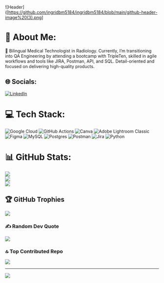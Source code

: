 ![Header]([https://github.com/ingridbm5184/ingridbm5184/blob/main/github-header-image%20(3).png]

# 💫 About Me:
🔭 Bilingual Medical Technologist in Radiology. Currently, I’m transitioning into QA Engineering by attending a bootcamp with TripleTen, skilled in agile workflows
and tools like JIRA, Postman, API, and SQL. Detail-oriented and focused on delivering high-quality products.


## 🌐 Socials:
[![LinkedIn](https://img.shields.io/badge/LinkedIn-%230077B5.svg?logo=linkedin&logoColor=white)](https://linkedin.com/in/https://www.linkedin.com/in/ingrid-bernal-2bb484341/) 

# 💻 Tech Stack:
![Google Cloud](https://img.shields.io/badge/GoogleCloud-%234285F4.svg?style=for-the-badge&logo=google-cloud&logoColor=white) ![GitHub Actions](https://img.shields.io/badge/github%20actions-%232671E5.svg?style=for-the-badge&logo=githubactions&logoColor=white) ![Canva](https://img.shields.io/badge/Canva-%2300C4CC.svg?style=for-the-badge&logo=Canva&logoColor=white) ![Adobe Lightroom Classic](https://img.shields.io/badge/Adobe%20Lightroom%20Classic-31A8FF.svg?style=for-the-badge&logo=Adobe%20Lightroom%20Classic&logoColor=white) ![Figma](https://img.shields.io/badge/figma-%23F24E1E.svg?style=for-the-badge&logo=figma&logoColor=white) ![MySQL](https://img.shields.io/badge/mysql-4479A1.svg?style=for-the-badge&logo=mysql&logoColor=white) ![Postgres](https://img.shields.io/badge/postgres-%23316192.svg?style=for-the-badge&logo=postgresql&logoColor=white) ![Postman](https://img.shields.io/badge/Postman-FF6C37?style=for-the-badge&logo=postman&logoColor=white) ![Jira](https://img.shields.io/badge/jira-%230A0FFF.svg?style=for-the-badge&logo=jira&logoColor=white) ![Python](https://img.shields.io/badge/python-3670A0?style=for-the-badge&logo=python&logoColor=ffdd54)
# 📊 GitHub Stats:
![](https://github-readme-stats.vercel.app/api?username=ingridbm5184&theme=merko&hide_border=false&include_all_commits=false&count_private=false)<br/>
![](https://github-readme-streak-stats.herokuapp.com/?user=ingridbm5184&theme=merko&hide_border=false)<br/>
![](https://github-readme-stats.vercel.app/api/top-langs/?username=ingridbm5184&theme=merko&hide_border=false&include_all_commits=false&count_private=false&layout=compact)

## 🏆 GitHub Trophies
![](https://github-profile-trophy.vercel.app/?username=ingridbm5184&theme=default&no-frame=false&no-bg=false&margin-w=4)

### ✍️ Random Dev Quote
![](https://quotes-github-readme.vercel.app/api?type=horizontal&theme=radical)

### 🔝 Top Contributed Repo
![](https://github-contributor-stats.vercel.app/api?username=ingridbm5184&limit=5&theme=dark&combine_all_yearly_contributions=true)

---
[![](https://visitcount.itsvg.in/api?id=ingridbm5184&icon=0&color=0)](https://visitcount.itsvg.in)

<!-- Proudly created with GPRM ( https://gprm.itsvg.in ) -->
